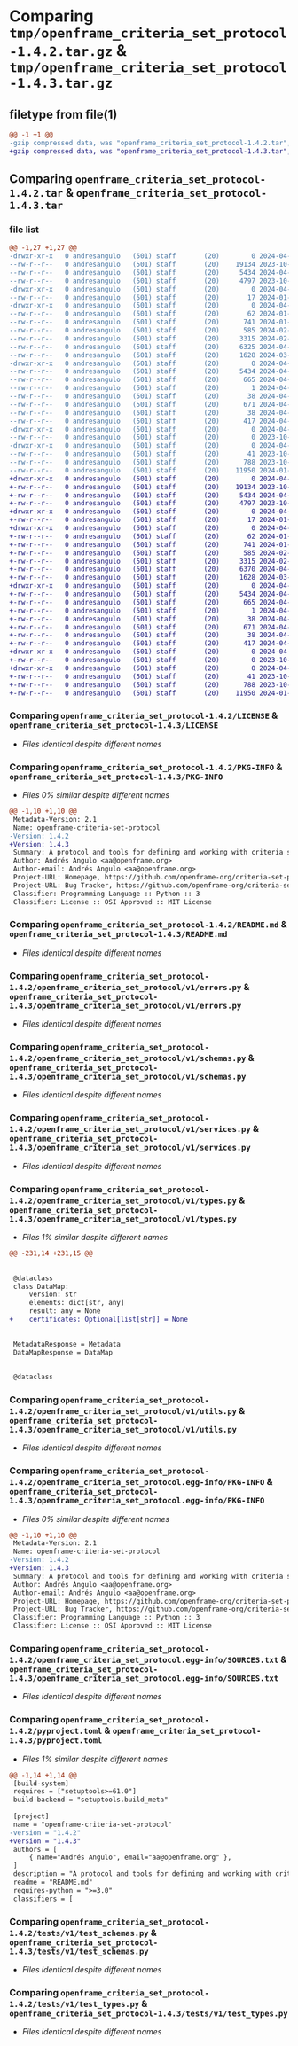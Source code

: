 # Comparing `tmp/openframe_criteria_set_protocol-1.4.2.tar.gz` & `tmp/openframe_criteria_set_protocol-1.4.3.tar.gz`

## filetype from file(1)

```diff
@@ -1 +1 @@
-gzip compressed data, was "openframe_criteria_set_protocol-1.4.2.tar", last modified: Thu Apr 18 12:53:36 2024, max compression
+gzip compressed data, was "openframe_criteria_set_protocol-1.4.3.tar", last modified: Thu Apr 18 13:01:48 2024, max compression
```

## Comparing `openframe_criteria_set_protocol-1.4.2.tar` & `openframe_criteria_set_protocol-1.4.3.tar`

### file list

```diff
@@ -1,27 +1,27 @@
-drwxr-xr-x   0 andresangulo   (501) staff       (20)        0 2024-04-18 12:53:36.113661 openframe_criteria_set_protocol-1.4.2/
--rw-r--r--   0 andresangulo   (501) staff       (20)    19134 2023-10-19 16:06:44.000000 openframe_criteria_set_protocol-1.4.2/LICENSE
--rw-r--r--   0 andresangulo   (501) staff       (20)     5434 2024-04-18 12:53:36.113483 openframe_criteria_set_protocol-1.4.2/PKG-INFO
--rw-r--r--   0 andresangulo   (501) staff       (20)     4797 2023-10-25 12:32:39.000000 openframe_criteria_set_protocol-1.4.2/README.md
-drwxr-xr-x   0 andresangulo   (501) staff       (20)        0 2024-04-18 12:53:36.109677 openframe_criteria_set_protocol-1.4.2/openframe_criteria_set_protocol/
--rw-r--r--   0 andresangulo   (501) staff       (20)       17 2024-01-06 19:43:41.000000 openframe_criteria_set_protocol-1.4.2/openframe_criteria_set_protocol/__init__.py
-drwxr-xr-x   0 andresangulo   (501) staff       (20)        0 2024-04-18 12:53:36.112021 openframe_criteria_set_protocol-1.4.2/openframe_criteria_set_protocol/v1/
--rw-r--r--   0 andresangulo   (501) staff       (20)       62 2024-01-09 10:55:39.000000 openframe_criteria_set_protocol-1.4.2/openframe_criteria_set_protocol/v1/__init__.py
--rw-r--r--   0 andresangulo   (501) staff       (20)      741 2024-01-05 22:18:50.000000 openframe_criteria_set_protocol-1.4.2/openframe_criteria_set_protocol/v1/errors.py
--rw-r--r--   0 andresangulo   (501) staff       (20)      585 2024-02-01 10:45:40.000000 openframe_criteria_set_protocol-1.4.2/openframe_criteria_set_protocol/v1/schemas.py
--rw-r--r--   0 andresangulo   (501) staff       (20)     3315 2024-02-01 10:44:34.000000 openframe_criteria_set_protocol-1.4.2/openframe_criteria_set_protocol/v1/services.py
--rw-r--r--   0 andresangulo   (501) staff       (20)     6325 2024-04-18 12:53:24.000000 openframe_criteria_set_protocol-1.4.2/openframe_criteria_set_protocol/v1/types.py
--rw-r--r--   0 andresangulo   (501) staff       (20)     1628 2024-03-08 19:22:46.000000 openframe_criteria_set_protocol-1.4.2/openframe_criteria_set_protocol/v1/utils.py
-drwxr-xr-x   0 andresangulo   (501) staff       (20)        0 2024-04-18 12:53:36.113270 openframe_criteria_set_protocol-1.4.2/openframe_criteria_set_protocol.egg-info/
--rw-r--r--   0 andresangulo   (501) staff       (20)     5434 2024-04-18 12:53:36.000000 openframe_criteria_set_protocol-1.4.2/openframe_criteria_set_protocol.egg-info/PKG-INFO
--rw-r--r--   0 andresangulo   (501) staff       (20)      665 2024-04-18 12:53:36.000000 openframe_criteria_set_protocol-1.4.2/openframe_criteria_set_protocol.egg-info/SOURCES.txt
--rw-r--r--   0 andresangulo   (501) staff       (20)        1 2024-04-18 12:53:36.000000 openframe_criteria_set_protocol-1.4.2/openframe_criteria_set_protocol.egg-info/dependency_links.txt
--rw-r--r--   0 andresangulo   (501) staff       (20)       38 2024-04-18 12:53:36.000000 openframe_criteria_set_protocol-1.4.2/openframe_criteria_set_protocol.egg-info/top_level.txt
--rw-r--r--   0 andresangulo   (501) staff       (20)      671 2024-04-18 12:53:30.000000 openframe_criteria_set_protocol-1.4.2/pyproject.toml
--rw-r--r--   0 andresangulo   (501) staff       (20)       38 2024-04-18 12:53:36.113701 openframe_criteria_set_protocol-1.4.2/setup.cfg
--rw-r--r--   0 andresangulo   (501) staff       (20)      417 2024-04-18 12:53:30.000000 openframe_criteria_set_protocol-1.4.2/setup.py
-drwxr-xr-x   0 andresangulo   (501) staff       (20)        0 2024-04-18 12:53:36.112372 openframe_criteria_set_protocol-1.4.2/tests/
--rw-r--r--   0 andresangulo   (501) staff       (20)        0 2023-10-19 14:05:39.000000 openframe_criteria_set_protocol-1.4.2/tests/__init__.py
-drwxr-xr-x   0 andresangulo   (501) staff       (20)        0 2024-04-18 12:53:36.112930 openframe_criteria_set_protocol-1.4.2/tests/v1/
--rw-r--r--   0 andresangulo   (501) staff       (20)       41 2023-10-24 11:21:14.000000 openframe_criteria_set_protocol-1.4.2/tests/v1/__init__.py
--rw-r--r--   0 andresangulo   (501) staff       (20)      788 2023-10-24 11:36:52.000000 openframe_criteria_set_protocol-1.4.2/tests/v1/test_schemas.py
--rw-r--r--   0 andresangulo   (501) staff       (20)    11950 2024-01-27 14:13:37.000000 openframe_criteria_set_protocol-1.4.2/tests/v1/test_types.py
+drwxr-xr-x   0 andresangulo   (501) staff       (20)        0 2024-04-18 13:01:48.845367 openframe_criteria_set_protocol-1.4.3/
+-rw-r--r--   0 andresangulo   (501) staff       (20)    19134 2023-10-19 16:06:44.000000 openframe_criteria_set_protocol-1.4.3/LICENSE
+-rw-r--r--   0 andresangulo   (501) staff       (20)     5434 2024-04-18 13:01:48.845180 openframe_criteria_set_protocol-1.4.3/PKG-INFO
+-rw-r--r--   0 andresangulo   (501) staff       (20)     4797 2023-10-25 12:32:39.000000 openframe_criteria_set_protocol-1.4.3/README.md
+drwxr-xr-x   0 andresangulo   (501) staff       (20)        0 2024-04-18 13:01:48.841115 openframe_criteria_set_protocol-1.4.3/openframe_criteria_set_protocol/
+-rw-r--r--   0 andresangulo   (501) staff       (20)       17 2024-01-06 19:43:41.000000 openframe_criteria_set_protocol-1.4.3/openframe_criteria_set_protocol/__init__.py
+drwxr-xr-x   0 andresangulo   (501) staff       (20)        0 2024-04-18 13:01:48.843640 openframe_criteria_set_protocol-1.4.3/openframe_criteria_set_protocol/v1/
+-rw-r--r--   0 andresangulo   (501) staff       (20)       62 2024-01-09 10:55:39.000000 openframe_criteria_set_protocol-1.4.3/openframe_criteria_set_protocol/v1/__init__.py
+-rw-r--r--   0 andresangulo   (501) staff       (20)      741 2024-01-05 22:18:50.000000 openframe_criteria_set_protocol-1.4.3/openframe_criteria_set_protocol/v1/errors.py
+-rw-r--r--   0 andresangulo   (501) staff       (20)      585 2024-02-01 10:45:40.000000 openframe_criteria_set_protocol-1.4.3/openframe_criteria_set_protocol/v1/schemas.py
+-rw-r--r--   0 andresangulo   (501) staff       (20)     3315 2024-02-01 10:44:34.000000 openframe_criteria_set_protocol-1.4.3/openframe_criteria_set_protocol/v1/services.py
+-rw-r--r--   0 andresangulo   (501) staff       (20)     6370 2024-04-18 13:01:31.000000 openframe_criteria_set_protocol-1.4.3/openframe_criteria_set_protocol/v1/types.py
+-rw-r--r--   0 andresangulo   (501) staff       (20)     1628 2024-03-08 19:22:46.000000 openframe_criteria_set_protocol-1.4.3/openframe_criteria_set_protocol/v1/utils.py
+drwxr-xr-x   0 andresangulo   (501) staff       (20)        0 2024-04-18 13:01:48.844945 openframe_criteria_set_protocol-1.4.3/openframe_criteria_set_protocol.egg-info/
+-rw-r--r--   0 andresangulo   (501) staff       (20)     5434 2024-04-18 13:01:48.000000 openframe_criteria_set_protocol-1.4.3/openframe_criteria_set_protocol.egg-info/PKG-INFO
+-rw-r--r--   0 andresangulo   (501) staff       (20)      665 2024-04-18 13:01:48.000000 openframe_criteria_set_protocol-1.4.3/openframe_criteria_set_protocol.egg-info/SOURCES.txt
+-rw-r--r--   0 andresangulo   (501) staff       (20)        1 2024-04-18 13:01:48.000000 openframe_criteria_set_protocol-1.4.3/openframe_criteria_set_protocol.egg-info/dependency_links.txt
+-rw-r--r--   0 andresangulo   (501) staff       (20)       38 2024-04-18 13:01:48.000000 openframe_criteria_set_protocol-1.4.3/openframe_criteria_set_protocol.egg-info/top_level.txt
+-rw-r--r--   0 andresangulo   (501) staff       (20)      671 2024-04-18 13:01:31.000000 openframe_criteria_set_protocol-1.4.3/pyproject.toml
+-rw-r--r--   0 andresangulo   (501) staff       (20)       38 2024-04-18 13:01:48.845408 openframe_criteria_set_protocol-1.4.3/setup.cfg
+-rw-r--r--   0 andresangulo   (501) staff       (20)      417 2024-04-18 13:01:31.000000 openframe_criteria_set_protocol-1.4.3/setup.py
+drwxr-xr-x   0 andresangulo   (501) staff       (20)        0 2024-04-18 13:01:48.843975 openframe_criteria_set_protocol-1.4.3/tests/
+-rw-r--r--   0 andresangulo   (501) staff       (20)        0 2023-10-19 14:05:39.000000 openframe_criteria_set_protocol-1.4.3/tests/__init__.py
+drwxr-xr-x   0 andresangulo   (501) staff       (20)        0 2024-04-18 13:01:48.844582 openframe_criteria_set_protocol-1.4.3/tests/v1/
+-rw-r--r--   0 andresangulo   (501) staff       (20)       41 2023-10-24 11:21:14.000000 openframe_criteria_set_protocol-1.4.3/tests/v1/__init__.py
+-rw-r--r--   0 andresangulo   (501) staff       (20)      788 2023-10-24 11:36:52.000000 openframe_criteria_set_protocol-1.4.3/tests/v1/test_schemas.py
+-rw-r--r--   0 andresangulo   (501) staff       (20)    11950 2024-01-27 14:13:37.000000 openframe_criteria_set_protocol-1.4.3/tests/v1/test_types.py
```

### Comparing `openframe_criteria_set_protocol-1.4.2/LICENSE` & `openframe_criteria_set_protocol-1.4.3/LICENSE`

 * *Files identical despite different names*

### Comparing `openframe_criteria_set_protocol-1.4.2/PKG-INFO` & `openframe_criteria_set_protocol-1.4.3/PKG-INFO`

 * *Files 0% similar despite different names*

```diff
@@ -1,10 +1,10 @@
 Metadata-Version: 2.1
 Name: openframe-criteria-set-protocol
-Version: 1.4.2
+Version: 1.4.3
 Summary: A protocol and tools for defining and working with criteria sets
 Author: Andrés Angulo <aa@openframe.org>
 Author-email: Andrés Angulo <aa@openframe.org>
 Project-URL: Homepage, https://github.com/openframe-org/criteria-set-protocol
 Project-URL: Bug Tracker, https://github.com/openframe-org/criteria-set-protocol/issues
 Classifier: Programming Language :: Python :: 3
 Classifier: License :: OSI Approved :: MIT License
```

### Comparing `openframe_criteria_set_protocol-1.4.2/README.md` & `openframe_criteria_set_protocol-1.4.3/README.md`

 * *Files identical despite different names*

### Comparing `openframe_criteria_set_protocol-1.4.2/openframe_criteria_set_protocol/v1/errors.py` & `openframe_criteria_set_protocol-1.4.3/openframe_criteria_set_protocol/v1/errors.py`

 * *Files identical despite different names*

### Comparing `openframe_criteria_set_protocol-1.4.2/openframe_criteria_set_protocol/v1/schemas.py` & `openframe_criteria_set_protocol-1.4.3/openframe_criteria_set_protocol/v1/schemas.py`

 * *Files identical despite different names*

### Comparing `openframe_criteria_set_protocol-1.4.2/openframe_criteria_set_protocol/v1/services.py` & `openframe_criteria_set_protocol-1.4.3/openframe_criteria_set_protocol/v1/services.py`

 * *Files identical despite different names*

### Comparing `openframe_criteria_set_protocol-1.4.2/openframe_criteria_set_protocol/v1/types.py` & `openframe_criteria_set_protocol-1.4.3/openframe_criteria_set_protocol/v1/types.py`

 * *Files 1% similar despite different names*

```diff
@@ -231,14 +231,15 @@
 
 
 @dataclass
 class DataMap:
     version: str
     elements: dict[str, any]
     result: any = None
+    certificates: Optional[list[str]] = None
 
 
 MetadataResponse = Metadata
 DataMapResponse = DataMap
 
 
 @dataclass
```

### Comparing `openframe_criteria_set_protocol-1.4.2/openframe_criteria_set_protocol/v1/utils.py` & `openframe_criteria_set_protocol-1.4.3/openframe_criteria_set_protocol/v1/utils.py`

 * *Files identical despite different names*

### Comparing `openframe_criteria_set_protocol-1.4.2/openframe_criteria_set_protocol.egg-info/PKG-INFO` & `openframe_criteria_set_protocol-1.4.3/openframe_criteria_set_protocol.egg-info/PKG-INFO`

 * *Files 0% similar despite different names*

```diff
@@ -1,10 +1,10 @@
 Metadata-Version: 2.1
 Name: openframe-criteria-set-protocol
-Version: 1.4.2
+Version: 1.4.3
 Summary: A protocol and tools for defining and working with criteria sets
 Author: Andrés Angulo <aa@openframe.org>
 Author-email: Andrés Angulo <aa@openframe.org>
 Project-URL: Homepage, https://github.com/openframe-org/criteria-set-protocol
 Project-URL: Bug Tracker, https://github.com/openframe-org/criteria-set-protocol/issues
 Classifier: Programming Language :: Python :: 3
 Classifier: License :: OSI Approved :: MIT License
```

### Comparing `openframe_criteria_set_protocol-1.4.2/openframe_criteria_set_protocol.egg-info/SOURCES.txt` & `openframe_criteria_set_protocol-1.4.3/openframe_criteria_set_protocol.egg-info/SOURCES.txt`

 * *Files identical despite different names*

### Comparing `openframe_criteria_set_protocol-1.4.2/pyproject.toml` & `openframe_criteria_set_protocol-1.4.3/pyproject.toml`

 * *Files 1% similar despite different names*

```diff
@@ -1,14 +1,14 @@
 [build-system]
 requires = ["setuptools>=61.0"]
 build-backend = "setuptools.build_meta"
 
 [project]
 name = "openframe-criteria-set-protocol"
-version = "1.4.2"
+version = "1.4.3"
 authors = [
     { name="Andrés Angulo", email="aa@openframe.org" },
 ]
 description = "A protocol and tools for defining and working with criteria sets"
 readme = "README.md"
 requires-python = ">=3.0"
 classifiers = [
```

### Comparing `openframe_criteria_set_protocol-1.4.2/tests/v1/test_schemas.py` & `openframe_criteria_set_protocol-1.4.3/tests/v1/test_schemas.py`

 * *Files identical despite different names*

### Comparing `openframe_criteria_set_protocol-1.4.2/tests/v1/test_types.py` & `openframe_criteria_set_protocol-1.4.3/tests/v1/test_types.py`

 * *Files identical despite different names*

